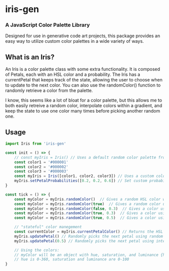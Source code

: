 # iris-gen

### A JavaScript Color Palette Library

Designed for use in generative code art projects, this package provides an easy way to utilize custom color palettes in a wide variety of ways. 

## What is an Iris?
An Iris is a color palette class with some extra functionality. It is composed of Petals, each with an HSL color and a probability. The Iris has a currentPetal that keeps track of the state, allowing the user to choose when to update to the next color. You can also use the randomColor() function to randomly retrieve a color from the palette.

I know, this seems like a lot of bloat for a color palette, but this allows me to both easily retreive a random color, interpolate colors within a gradient, and keep the state to use one color many times before picking another random one.

## Usage

```javascript
import Iris from 'iris-gen'

const init = () => {
    // const myIris = Iris() // Uses a default random color palette from Iris
    const color1 = '#000001'
    const color2 = '#000002'
    const color3 = '#000003'
    const myIris = Iris([color1, color2, color3]) // Uses a custom color palette
    myIris.setPetalProbabilities([0.2, 0.2, 0.6]) // Set custom probabilities if you want to use them later on
}

const tick = () => {
    const myColor = myIris.randomColor()  // Gives a random HSL color with even probabilities
    const myColor = myIris.randomColor(true)  // Gives a random color using custom probabilities
    const myColor = myIris.randomColor(false, 0.3)  // Gives a color using the interpolation value and even distribution (<0.33 is color1, 0.33-0.66 is color2, >= 0.66 is color3)
    const myColor = myIris.randomColor(true, 0.3)  // Gives a color using the interpolation value and custom probabilities (in this example, color2)
    const myColor = myIris.randomColor(true, 0.5)  // Gives a color using the interpolation value and custom probabilities (in this example, color3)

    // "stateful" color manegement
    const currentColor = myIris.currentPetalColor() // Returns the HSL color of the current petal (starts off as color1)
    myIris.updatePetal() // Randomly picks the next petal using random number and custom probabilities
    myIris.updatePetal(0.5) // Randomly picks the next petal using interpolation value and custom probabilities (setting it to color3 in this example)

    // Using the colors:
    // myColor will be an object with hue, saturation, and luminance {h, s, l}
    // hue is 0-360, saturation and luminance are 0-100
}
```
